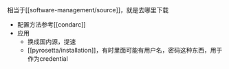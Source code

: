 相当于[[software-management/source]]，就是去哪里下载
- 配置方法参考[[condarc]]
- 应用
  - 换成国内源，提速
  - [[pyrosetta/installation]]，有时里面可能有用户名，密码这种东西，用于作为credential